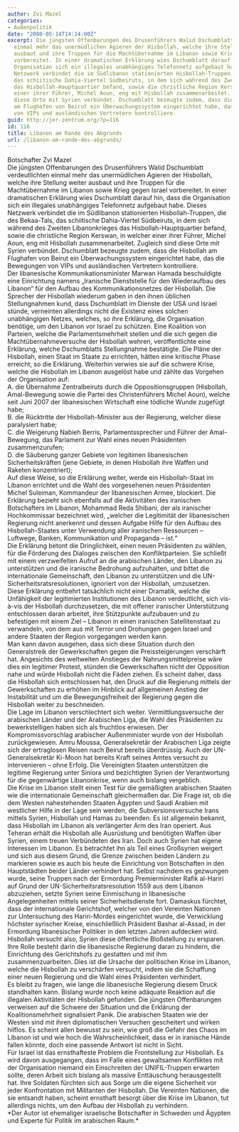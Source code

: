 ```yaml
---
author: Zvi Mazel
categories:
- Außenpolitik
date: "2008-05-14T14:14:00Z"
excerpt: Die jüngsten Offenbarungen des Drusenführers Walid Dschumblatt verdeutlichten
  einmal mehr das unermüdlichen Agieren der Hisbollah, welche ihre Stellung weiter
  ausbaut und ihre Truppen für die Machtübernahme im Libanon sowie Krieg gegen Israel
  vorbereitet. In einer dramatischen Erklärung wies Dschumblatt darauf hin, dass die
  Organisation sich ein illegales unabhängiges Telefonnetz aufgebaut habe. Dieses
  Netzwerk verbindet die im Südlibanon stationierten Hisbollah-Truppen, die des Bekaa-Tals,
  das schiitische Dahia-Viertel Südbeiruts, in dem sich während des Zweiten Libanonkrieges
  das Hisbollah-Hauptquartier befand, sowie die christliche Region Kerswan, in welcher
  einer ihrer Führer, Michel Aoun, eng mit Hisbollah zusammenarbeitet. Zugleich sind
  diese Orte mit Syrien verbündet. Dschumblatt bezeugte zudem, dass die Hisbollah
  am Flughafen von Beirut ein Überwachungssystem eingerichtet habe, das die Bewegungen
  von VIPs und ausländischen Vertretern kontrolliere.
guid: http://jer-zentrum.org/?p=116
id: 116
title: Libanon am Rande des Abgrunds
url: /libanon-am-rande-des-abgrunds/
---
```


<div><font size=""3"">Botschafter Zvi Mazel</font></div><div><font size=""3""> </font></div><div><font size=""3"">Die jüngsten Offenbarungen des Drusenführers Walid Dschumblatt verdeutlichten einmal mehr das unermüdlichen Agieren der Hisbollah, welche ihre Stellung weiter ausbaut und ihre Truppen für die Machtübernahme im Libanon sowie Krieg gegen Israel vorbereitet. In einer dramatischen Erklärung wies Dschumblatt darauf hin, dass die Organisation sich ein illegales unabhängiges Telefonnetz aufgebaut habe. Dieses Netzwerk verbindet die im Südlibanon stationierten Hisbollah-Truppen, die des Bekaa-Tals, das schiitische Dahia-Viertel Südbeiruts, in dem sich während des Zweiten Libanonkrieges das Hisbollah-Hauptquartier befand, sowie die christliche Region Kerswan, in welcher einer ihrer Führer, Michel Aoun, eng mit Hisbollah zusammenarbeitet. Zugleich sind diese Orte mit Syrien verbündet. Dschumblatt bezeugte zudem, dass die Hisbollah am Flughafen von Beirut ein Überwachungssystem eingerichtet habe, das die Bewegungen von VIPs und ausländischen Vertretern kontrolliere.</font></div><div><font size=""3""> </font></div><div><font size=""3""> </font></div><div><font size=""3"">Der libanesische Kommunikationsminister Marwan Hamada beschuldigte eine Einrichtung namens „Iranische Dienststelle für den Wiederaufbau des Libanon“ für den Aufbau des Kommunikationsnetzes der Hisbollah. Die Sprecher der Hisbollah wiederum gaben in den ihnen üblichen Stellungnahmen kund, dass Dschumblatt im Dienste der USA und Israel stünde, verneinten allerdings nicht die Existenz eines solchen unabhängigen Netzes, welches, so ihre Erklärung, die Organisation benötige, um den Libanon vor Israel zu schützen. Eine Koalition von Parteien, welche die Parlamentsmehrheit stellen und die sich gegen die Machtübernahmeversuche der Hisbollah wehren, veröffentlichte eine Erklärung, welche Dschumblatts Stellungnahme bestätigte. Die Pläne der Hisbollah, einen Staat im Staate zu errichten, hätten eine kritische Phase erreicht, so die Erklärung. Weiterhin verwies sie auf die schwere Krise, welche die Hisbollah im Libanon ausgelöst habe und zählte das Vorgehen der Organisation auf: </font></div><div><font size=""3""> </font></div><div><font size=""3""> </font></div><div style=""MARGIN:" text-indent:=""><font size=""3""><span>A.<span new="" roman="" style=""FONT:"><font face=""Arial""> </font></span></span>die Übernahme Zentralbeiruts durch die Oppositionsgruppen (Hisbollah, Amal-Bewegung sowie die Partei des Christenführers Michel Aoun), welche seit Juni 2007 der libanesischen Wirtschaft eine tödliche Wunde zugefügt habe;</font></div><div style=""MARGIN:" text-indent:=""><font size=""3""><span>B.<span new="" roman="" style=""FONT:"><font face=""Arial""> </font></span></span>die Rücktritte der Hisbollah-Minister aus der Regierung, welcher diese paralysiert habe;</font></div><div style=""MARGIN:" text-indent:=""><font size=""3""><span>C.<span new="" roman="" style=""FONT:"><font face=""Arial""> </font></span></span>die Weigerung Nabieh Berris, Parlamentssprecher und Führer der Amal-Bewegung, das Parlament zur Wahl eines neuen Präsidenten zusammenzurufen;</font></div><div style=""MARGIN:" text-indent:=""><font size=""3""><span>D.<span new="" roman="" style=""FONT:"><font face=""Arial""> </font></span></span>die Säuberung ganzer Gebiete von legitimen libanesischen Sicherheitskräften (jene Gebiete, in denen Hisbollah ihre Waffen und Raketen konzentriert);</font></div><div><font size=""3""> </font></div><div><font size=""3""> </font></div><div><font size=""3"">Auf diese Weise, so die Erklärung weiter, werde ein Hisbollah-Staat im Libanon errichtet und die Wahl des vorgesehenen neuen Präsidenten Michel Suleiman, Kommandeur der libanesischen Armee, blockiert. Die Erklärung bezieht sich ebenfalls auf die Aktivitäten des iranischen Botschafters im Libanon, Mohammad Reda Shibani, der als iranischer Hochkommissar bezeichnet wird, „welcher die Legitimität der libanesischen Regierung nicht anerkennt und dessen Aufgabe Hilfe für den Aufbau des Hisbollah-Staates unter Verwendung aller iranischen Ressourcen – Luftwege, Banken, Kommunikation und Propaganda – ist.“ </font></div><div><font size=""3"">Die Erklärung betont die Dringlichkeit, einen neuen Präsidenten zu wählen, für die Förderung des Dialoges zwischen den Konfliktparteien. Sie schließt mit einem verzweifelten Aufruf an die arabischen Länder, den Libanon zu unterstützen und die iranische Bedrohung aufzuhalten, und bittet die internationale Gemeinschaft, den Libanon zu unterstützen und die UN-Sicherheitsratsresolutionen, ignoriert von der Hisbollah, umzusetzen.</font></div><div><font size=""3""> </font></div><div><font size=""3""> </font></div><div><font size=""3"">Diese Erklärung entbehrt tatsächlich nicht einer Dramatik, welche die Unfähigkeit der legitimierten Institutionen des Libanon verdeutlicht, sich vis-à-vis der Hisbollah durchzusetzen, die mit offener iranischer Unterstützung entschlossen daran arbeitet, ihre Stützpunkte aufzubauen und zu befestigen mit einem Ziel – Libanon in einen iranischen Satellitenstaat zu verwandeln, von dem aus mit Terror und Drohungen gegen Israel und andere Staaten der Region vorgegangen werden kann.</font></div><div><font size=""3""> </font></div><div><font size=""3""> </font></div><div><font size=""3"">Man kann davon ausgehen, dass sich diese Situation durch den Generalstreik der Gewerkschaften gegen die Preissteigerungen verschärft hat. Angesichts des weltweiten Anstieges der Nahrungsmittelpreise wäre dies ein legitimer Protest, stünden die Gewerkschaften nicht der Opposition nahe und würde Hisbollah nicht die Fäden ziehen. Es scheint daher, dass die Hisbollah sich entschlossen hat, den Druck auf die Regierung mittels der Gewerkschaften zu erhöhen im Hinblick auf allgemeinen Anstieg der Instabilität und um die Bewegungsfreiheit der Regierung gegen die Hisbollah weiter zu beschneiden.</font></div><div><font size=""3""> </font></div><div><font size=""3""> </font></div><div><font size=""3"">Die Lage im Libanon verschlechtert sich weiter. Vermittlungsversuche der arabischen Länder und der Arabischen Liga, die Wahl des Präsidenten zu bewerkstelligen haben sich als fruchtlos erwiesen. Der Kompromissvorschlag arabischer Außenminister wurde von der Hisbollah zurückgewiesen. Amru Moussa, Generalsekretär der Arabischen Liga zeigte sich der ertraglosen Reisen nach Beirut bereits überdrüssig. Auch der UN-Generalsekretär Ki-Moon hat bereits Kraft seines Amtes versucht zu intervenieren – ohne Erfolg. Die Vereinigten Staaten unterstützen die legitime Regierung unter Siniora und bezichtigten Syrien der Verantwortung für die gegenwärtige Libanonkrise, wenn auch bislang vergeblich.</font></div><div><font size=""3""> </font></div><div><font size=""3""> </font></div><div><font size=""3"">Die Krise im Libanon stellt einen Test für die gemäßigten arabischen Staaten wie die internationale Gemeinschaft gleichermaßen dar. Die Frage ist, ob die dem Westen nahestehenden Staaten Ägypten und Saudi Arabien mit westlicher Hilfe in der Lage sein werden, die Subversionsversuche Irans mittels Syrien, Hisbollah und Hamas zu beenden. Es ist allgemein bekannt, dass Hisbollah im Libanon als verlängerter Arm des Iran operiert. Aus Teheran erhält die Hisbollah alle Ausrüstung und benötigten Waffen über Syrien, einem treuen Verbündeten des Iran. Doch auch Syrien hat eigene Interessen im Libanon. Es betrachtet ihn als Teil eines Großsyrien weigert und sich aus diesem Grund, die Grenze zwischen beiden Ländern zu markieren sowie es auch bis heute die Einrichtung von Botschaften in den Hauptstädten beider Länder verhindert hat. Selbst nachdem es gezwungen wurde, seine Truppen nach der Ermordung Premierminister Rafik al-Hariri auf Grund der UN-Sicherheitsratsresolution 1559 aus dem Libanon abzuziehen, setzte Syrien seine Einmischung in libanesische Angelegenheiten mittels seiner Sicherheitsdienste fort. Damaskus fürchtet, dass der internationale Gerichtshof, welcher von den Vereinten Nationen zur Untersuchung des Hariri-Mordes eingerichtet wurde, die Verwicklung höchster syrischer Kreise, einschließlich Präsident Bashar al-Assad, in der Ermordung libanesischer Politiker in den letzten Jahren aufdecken wird. Hisbollah versucht also, Syrien diese öffentliche Bloßstellung zu ersparen. Ihre Rolle besteht darin die libanesische Regierung daran zu hindern, die Einrichtung des Gerichtshofs zu gestatten und mit ihm zusammenzuarbeiten. Dies ist die Ursache der politischen Krise im Libanon, welche die Hisbollah zu verschärfen versucht, indem sie die Schaffung einer neuen Regierung und die Wahl eines Präsidenten verhindert.</font></div><div><font size=""3""> </font></div><div><font size=""3""> </font></div><div><font size=""3"">Es bleibt zu fragen, wie lange die libanesische Regierung diesem Druck standhalten kann. Bislang wurde noch keine adäquate Reaktion auf die illegalen Aktivitäten der Hisbollah gefunden. Die jüngsten Offenbarungen verweisen auf die Schwere der Situation und die Erklärung der Koalitionsmehrheit signalisiert Panik. Die arabischen Staaten wie der Westen sind mit ihren diplomatischen Versuchen gescheitert und wirken hilflos. Es scheint allen bewusst zu sein, wie groß die Gefahr des Chaos im Libanon ist und wie hoch die Wahrscheinlichkeit, dass er in iranische Hände fallen könnte, doch eine passende Antwort ist nicht in Sicht.</font></div><div><font size=""3""> </font></div><div><font size=""3""> </font></div><div><font size=""3"">Für Israel ist das ernsthafteste Problem die Frontstellung zur Hisbollah. Es wird davon ausgegangen, dass im Falle eines gewaltsamen Konfliktes mit der Organisation niemand ein Einschreiten der UNIFIL-Truppen erwarten sollte, deren Arbeit sich bislang als massive Enttäuschung herausgestellt hat. Ihre Soldaten fürchten sich aus Sorge um die eigene Sicherheit vor jeder Konfrontation mit Militanten der Hisbollah. Die Vereinten Nationen, die sie entsandt haben, scheint ernsthaft besorgt über die Krise im Libanon, tut allerdings nichts, um den Aufbau der Hisbollah zu verhindern.</font></div><div><font size=""3""> </font></div><div><font size=""3""> </font></div><div>*Der Autor ist ehemaliger israelische Botschafter in Schweden und Ägypten und Experte für Politik im arabischen Raum.*</div>